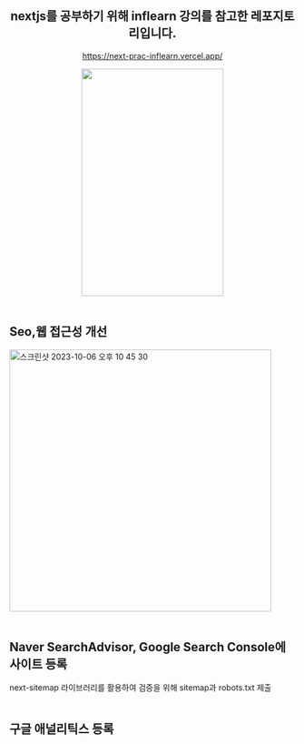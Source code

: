 <div align="center">

## nextjs를 공부하기 위해 inflearn 강의를 참고한 레포지토리입니다.
https://next-prac-inflearn.vercel.app/

<img src="https://github.com/minseung-gang/next-prac-inflearn/assets/83339863/37c2ef3c-73ec-4b21-a5b0-c089e0094a15" width="250px" height="400px">

</div>
<br/>

## Seo,웹 접근성 개선
<img width="461" alt="스크린샷 2023-10-06 오후 10 45 30" src="https://github.com/minseung-gang/next-prac-inflearn/assets/83339863/7f7e94ac-712d-4d3b-846c-63a979d037eb">
<br/><br/>


## Naver SearchAdvisor, Google Search Console에 사이트 등록
next-sitemap 라이브러리를 활용하여 검증을 위해 sitemap과 robots.txt 제출
<br/><br/>


## 구글 애널리틱스 등록

